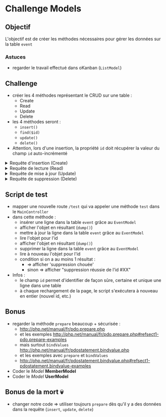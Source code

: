 # Challenge Models

## Objectif

L'objectif est de créer les méthodes nécessaires pour gérer les données sur la table `event`

### Astuces

- regarder le travail effectué dans oKanban (`ListModel`)

## Challenge

- créer les 4 méthodes représentant le CRUD sur une table :
  - Create
  - Read
  - Update
  - Delete
- les 4 méthodes seront :
  - `insert()`
  - `find($id)`
  - `update()`
  - `delete()`
- Attention, lors d'une insertion, la propriété `id` doit récupérer la valeur du champ `id` auto-incrémenté

<details><summary>Requête d'insertion (Create)</summary>

```
INSERT INTO `event` (`title`, `description`, `price`, `date_event`, `address`, `zipcode`, `city`, `nb_guests`, `is_virtual`, `virutal_address`, `status`, `date_inserted`, `date_updated`, `community_id`, `user_id`) VALUES ("Titre","Description",14.9,"2018-04-28","25 rue Toto","75008","PARIS",12, 0, "", 1, NOW(), NOW(), 1, 1)
```

</details>

<details><summary>Requête de lecture (Read)</summary>

```
SELECT id, `title`, `description`, `price`, `date_event`, `address`, `zipcode`, `city`, `nb_guests`, `is_virtual`, `virutal_address`, `status`, `date_inserted`, `date_updated`, `community_id`, `user_id`
FROM `event`
WHERE id = 1
```

</details>

<details><summary>Requête de mise à jour (Update)</summary>

```
UPDATE `event`
SET `title` = "Titre",
`description` = "Description",
`price` = 14.9,
`date_event` = "2018-04-28",
`address` = "25 rue Toto",
`zipcode` = "75008",
`city` = "PARIS",
`nb_guests` = 12,
`is_virtual` = 0,
`virutal_address` = "",
`status` = 1,
`date_inserted` = NOW(),
`date_updated` = NOW(),
`community_id` = 1,
`user_id` = 1
WHERE id = 1
```

</details>

<details><summary>Requête de suppression (Delete)</summary>

```
DELETE FROM `event` WHERE id = 1
```

</details>

## Script de test

- mapper une nouvelle route `/test` qui va appeler une méthode `test` dans le `MainController`
- dans cette méthode :
  - insérer une ligne dans la table `event` grâce au `EventModel`
  - afficher l'objet en résultant (`dump()`)
  - mettre à jour la ligne dans la table `event` grâce au `EventModel`
  - lire l'objet pour l'id
  - afficher l'objet en résultant (`dump()`)
  - supprimer la ligne dans la table `event` grâce au `EventModel`
  - lire à nouveau l'objet pour l'id
  - condition si on a au moins 1 résultat :
    - => afficher 'suppression chouée'
    - sinon => afficher "suppression réussie de l'id #XX"
- Infos :
  - le champ `id` permet d'identifier de façon sûre, certaine et unique une ligne dans une table
  - à chaque rechargement de la page, le script s'exécutera à nouveau en entier (nouvel id, etc.)

## Bonus

- regarder la méthode `prepare` beaucoup + sécurisée :
  - http://php.net/manual/fr/pdo.prepare.php
  - et les exemples http://php.net/manual/fr/pdo.prepare.php#refsect1-pdo.prepare-examples
  - mais surtout `bindValues` http://php.net/manual/fr/pdostatement.bindvalue.php
  - et les exemples avec `prepare` et `bindValues`
  - http://php.net/manual/fr/pdostatement.bindvalue.php#refsect1-pdostatement.bindvalue-examples
- Coder le _Model_ **MemberModel**
- Coder le _Model_ **UserModel**

## Bonus de la mort 💀

- changer notre code => utiliser toujours `prepare` dès qu'il y a des données dans la requête (`insert`, `update`, `delete`)
